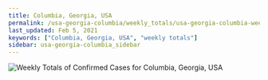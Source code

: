 ```yaml
---
title: Columbia, Georgia, USA
permalink: /usa-georgia-columbia/weekly_totals/usa-georgia-columbia-weekly_totals.html
last_updated: Feb 5, 2021
keywords: ["Columbia, Georgia, USA", "weekly totals"]
sidebar: usa-georgia-columbia_sidebar
---
```


![Weekly Totals of Confirmed Cases for Columbia, Georgia, USA](/covid_tracker/images/graphs/usa-georgia-columbia-weekly_totals_graph.png)
